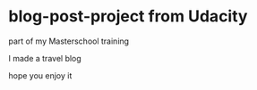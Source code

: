 # blog-post-project from Udacity
part of my Masterschool training

I made a travel blog

hope you enjoy it
